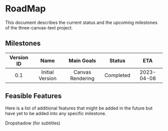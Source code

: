 # RoadMap

This document describes the current status and the upcoming milestones of the 
three-canvas-text project.

## Milestones

| Version ID | Name | Main Goals | Status | ETA |
| :---: | :---: | :---: | :---: |  :---: |
| 0.1 | Initial Version | Canvas Rendering | Completed  | 2023-04-08 |


## Feasible Features

Here is a list of additional features that might be added in the future but 
have yet to be added into any specific milestone.

Dropshadow (for subtitles)